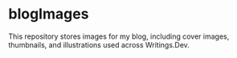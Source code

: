 # blogImages
This repository stores images for my blog, including cover images, thumbnails, and illustrations used across Writings.Dev.
